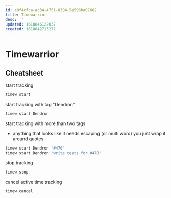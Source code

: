```yaml
---
id: e8f4cfca-ac34-4751-8384-5e596ba07662
title: Timewarrior
desc: ''
updated: 1618846122037
created: 1618842713272
---
```


# Timewarrior

## Cheatsheet

start tracking
```sh
timew start
```

start tracking with tag "Dendron"
```sh
timew start Dendron
```

start tracking with more than two tags
- anything that looks like it needs escaping (or multi word) you just wrap it around quotes.
```sh
timew start Dendron "#470"
timew start Dendron "write tests for #470"
```

stop tracking
```sh
timew stop
```

cancel active time tracking
```sh
timew cancel
```
